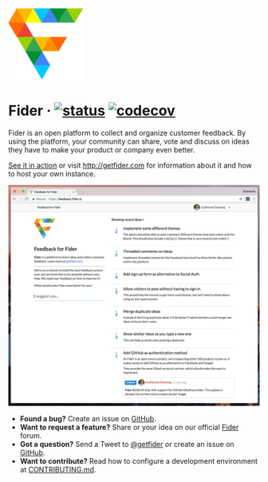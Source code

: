 ![](/public/assets/images/logo-small.png)

# Fider &middot; [![status](https://app.wercker.com/status/99ca65c4a8cd5711504a19deedbc6461/s/master)](https://app.wercker.com/project/byKey/99ca65c4a8cd5711504a19deedbc6461) [![codecov](https://codecov.io/gh/getfider/fider/branch/master/graph/badge.svg)](https://codecov.io/gh/getfider/fider)

Fider is an open platform to collect and organize customer feedback. By using the platform, your community can share, vote and discuss on ideas they have to make your product or company even better. 

[See it in action](https://feedback.fider.io/) or visit http://getfider.com for information about it and how to host your own instance.

![](docs/homepage.png)


- **Found a bug?** Create an issue on [GitHub](https://github.com/getfider/fider/issues).
- **Want to request a feature?** Share or your idea on our official [Fider](https://feedback.fider.io/) forum.
- **Got a question?** Send a Tweet to [@getfider](twitter.com/getfider) or create an issue on [GitHub](https://github.com/getfider/fider/issues).
- **Want to contribute?** Read how to configure a development environment at [CONTRIBUTING.md](CONTRIBUTING.md).